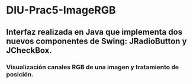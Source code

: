 # DIU-Prac5-ImageRGB
## Interfaz realizada en Java que implementa dos nuevos componentes de Swing: JRadioButton y JCheckBox. 
### Visualización canales RGB de una imagen y tratamiento de posición.
